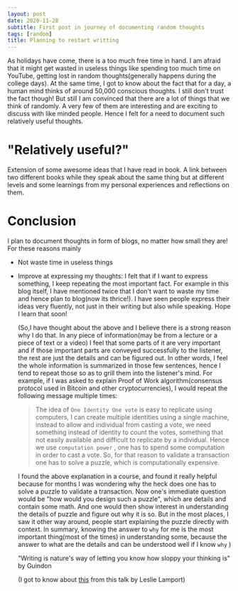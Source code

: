 ```yaml
---
layout: post
date: 2020-11-28
subtitle: First post in journey of documenting random thoughts
tags: [random]
title: Planning to restart writting
---
```


As holidays have come, there is a too much free time in hand. I am afraid that it might get wasted in useless things like spending too much time on YouTube, getting lost in random thoughts(generally happens during the college days). At the same time, I got to know about the fact that for a day, a human mind thinks of around 50,000 conscious thoughts. I still don't trust the fact though! But still I am convinced that there are a lot of things that we think of randomly. A very few of them are interesting and are exciting to discuss with like minded people. Hence I felt for a need to document such relatively useful thoughts. 

# "Relatively useful?" 

Extension of some awesome ideas that I have read in book. A link between two different books while they speak about the same thing but at different levels and some learnings from my personal experiences and reflections on them.



# Conclusion

I plan to document thoughts in form of blogs, no matter how small they are! For these reasons mainly

- Not waste time in useless things

- Improve at expressing my thoughts: I felt that if I want to express something, I keep repeating the most important fact. For example in this blog itself, I have mentioned twice that I don't want to waste my time and hence plan to blog(now its thrice!). I have seen people express their ideas very fluently, not just in their writing but also while speaking. Hope I learn that soon!

  (So,I have thought about the above and I believe there is a strong reason why I do that. In any piece of information(may be from a lecture or a piece of text or a video) I feel that some parts of it are very important and if those important parts are conveyed successfully to the listener, the rest are just the details and can be figured out. In other words, I feel the whole information is summarized in those few sentences, hence I tend to repeat those so as to grill them into the listener's mind. For example,  if I was asked to explain Proof of Work algorithm(consensus protocol used in Bitcoin and other cryptocurrencies), I would repeat the following message multiple times: 

  

  > The idea of `One Identity One vote` is easy to replicate using computers, I can create multiple identities using a single machine, instead to allow and individual from casting a vote, we need something instead of identity to count the votes, something that not easily available and difficult to replicate by a individual. Hence we use `computation power` , one has to spend some computation in order to cast a vote. So, for that reason to validate a transaction one has to solve a puzzle, which is computationally expensive. 

  

  I found the above explanation in a course, and found it really helpful because for months I was wondering why the heck does one has to solve a  puzzle to validate a transaction. Now one's immediate question would be "how would you design such a puzzle", which are details and contain some math.  And one would then show interest in understanding the details of puzzle and figure out why it is so. But in the most places, I saw it other way around, people start explaining the puzzle directly with context. In summary, knowing  the answer to `why` for me is the most important thing(most of the times) in understanding some, because the answer to what are the details and can be understood well if I know `why` )   

  

   "Writing is nature's way of letting you know how sloppy your thinking is" by Guindon

  (I got to know about [this](https://youtu.be/-4Yp3j_jk8Q?t=194) from this talk by Leslie Lamport)
